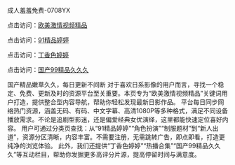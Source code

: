 成人羞羞免费-0708YX

点击访问：<a href="https://heiliaowzu4ur.pages.dev">欧美激情视频精品</a>

点击访问：<a href="https://heiliaozj3tjd.pages.dev">91精品婷婷</a>

点击访问：<a href="https://heiliaoe8ajia.pages.dev">丁香色婷婷</a>

点击访问：<a href="https://heiliaoxqkkct.pages.dev">国产99精品久久久</a>

国产精品嫩草久久，每日更新不间断 对于喜欢日系影像的用户而言，寻找一个稳定、免费、更新及时的资源平台至关重要。本页专为“欧美激情视频精品”关键词用户打造，提供整合型内容导航，帮助你轻松发现最新日影作品。 平台每日同步网络热门资源，涵盖无码、有码、中文字幕、高清1080P等多种格式，满足不同设备播放需求。不论是追剧型影迷，还是偏爱经典女优演绎，这里都能快速定位喜好内容。 用户可通过分类页查找：从“91精品婷婷”“角色扮演”“制服题材”到“新人出道”，资源分区清晰，内容丰富。不需要注册，无需跳转广告，即点即看，打造更纯净的浏览体验。 此外，我们还提供“丁香色婷婷”“热播合集”“国产99精品久久久”等互动栏目，帮助你发掘更多高评分片源，提高停留时间与满意度。

<span style="display:none;">[Canonical link](https://github.com/ba20250708/ba20250708 ）</span>
